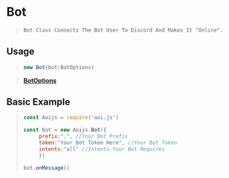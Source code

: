 # Bot 
> ```js
> Bot Class Connects The Bot User To Discord And Makes It "Online".
> ```

## Usage
>```ts
> new Bot(bot:BotOptions)
>```

>**[BotOptions](../options/botOptions.md)**
## Basic Example
>```js
>const Aoijs = require('aoi.js')
>
>const bot = new Aoijs.Bot({
>      prefix:".", //Your Bot Prefix
>      token:"Your Bot Token Here", //Your Bot Token
>      intents:"all" //Intents Your Bot Requires 
>      })
>
>bot.onMessage()
>```
